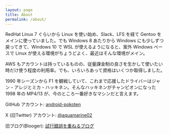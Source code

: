 ```yaml
---
layout: page
title: About
permalink: /about/
---
```

RedHat Linux 7 ぐらいから Linux を使い始め、Slack、LFS を経て Gentoo をメインに使っていました。でも Windows 8 あたりから Windows にも少しずつ戻ってきて、Windows 10 で WSL が使えるようになると、案外 Windows ベースで Linux が使える環境がちょうどよく、最近はそんな環境がメイン。

AWS もアカウントは持っているものの、従量課金制の良さを生かして使いたい時だけ使う程度の利用率。でも、いろいろあって資格はいくつか取得しました。

1990 年シーズンから F1 を観戦していて、これまで応援したドライバーはジャン・アレジとミカ・ハッキネン。そんなハッキネンがチャンピオンになった 1998 年の MP4/13 が、今のところ一番好きなマシンだと言えます。


GitHub アカウント:
[android-pokoten][github]

X (旧Twitter) アカウント:
[@aquamarine02][twitter]

旧ブログ(Blooger):
[試行錯誤を重ねるブログ][blogger]

<div data-iframe-width="150" data-iframe-height="270" data-share-badge-id="ad741f31-6dd9-4cfc-92da-35520eaf2744" data-share-badge-host="https://www.credly.com"></div><script type="text/javascript" async src="//cdn.credly.com/assets/utilities/embed.js"></script>
<div data-iframe-width="150" data-iframe-height="270" data-share-badge-id="e6244624-63bb-4c56-a781-24f688bd63f6" data-share-badge-host="https://www.credly.com"></div><script type="text/javascript" async src="//cdn.credly.com/assets/utilities/embed.js"></script>

[github]: https://github.com/android-pokoten
[twitter]: https://twitter.com/aquamarine02
[blogger]: https://pokotenote.blogspot.com/
